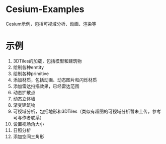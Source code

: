 # Cesium-Examples
Cesium示例，包括可视域分析、动画、渲染等

# 示例
1. 3DTiles的加载，包括模型和建筑物
2. 绘制各种emtity
3. 绘制各种primitive
4. 添加材质，包括动画、动态图片和闪烁材质
5. 添加雷达扫描效果，已经雷达范围
6. 动态扩散点
7. 动态立体墙
8. 渐变建筑物
9. 可视域分析，包括地形和3DTiles（类似有超图的可视域分析暂未上传，参考可与作者联系）
10. 设置视场角大小
11. 日照分析
12. 添加空间三角形
